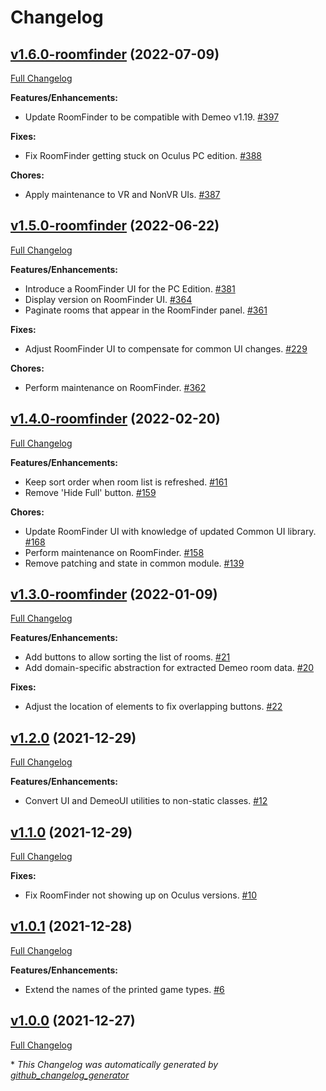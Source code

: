 # Changelog

## [v1.6.0-roomfinder](https://github.com/orendain/demeomods/tree/v1.6.0-roomfinder) (2022-07-09)

[Full Changelog](https://github.com/orendain/demeomods/compare/v1.5.0-roomfinder...v1.6.0-roomfinder)

**Features/Enhancements:**

- Update RoomFinder to be compatible with Demeo v1.19. [\#397](https://github.com/orendain/DemeoMods/pull/397)

**Fixes:**

- Fix RoomFinder getting stuck on Oculus PC edition. [\#388](https://github.com/orendain/DemeoMods/pull/388)

**Chores:**

- Apply maintenance to VR and NonVR UIs. [\#387](https://github.com/orendain/DemeoMods/pull/387)

## [v1.5.0-roomfinder](https://github.com/orendain/demeomods/tree/v1.5.0-roomfinder) (2022-06-22)

[Full Changelog](https://github.com/orendain/demeomods/compare/v1.4.0-roomfinder...v1.5.0-roomfinder)

**Features/Enhancements:**

- Introduce a RoomFinder UI for the PC Edition. [\#381](https://github.com/orendain/DemeoMods/pull/381)
- Display version on RoomFinder UI. [\#364](https://github.com/orendain/DemeoMods/pull/364)
- Paginate rooms that appear in the RoomFinder panel. [\#361](https://github.com/orendain/DemeoMods/pull/361)

**Fixes:**

- Adjust RoomFinder UI to compensate for common UI changes. [\#229](https://github.com/orendain/DemeoMods/pull/229)

**Chores:**

- Perform maintenance on RoomFinder. [\#362](https://github.com/orendain/DemeoMods/pull/362)

## [v1.4.0-roomfinder](https://github.com/orendain/demeomods/tree/v1.4.0-roomfinder) (2022-02-20)

[Full Changelog](https://github.com/orendain/demeomods/compare/v1.3.0-roomfinder...v1.4.0-roomfinder)

**Features/Enhancements:**

- Keep sort order when room list is refreshed. [\#161](https://github.com/orendain/DemeoMods/pull/161)
- Remove 'Hide Full' button. [\#159](https://github.com/orendain/DemeoMods/pull/159)

**Chores:**

- Update RoomFinder UI with knowledge of updated Common UI library. [\#168](https://github.com/orendain/DemeoMods/pull/168)
- Perform maintenance on RoomFinder. [\#158](https://github.com/orendain/DemeoMods/pull/158)
- Remove patching and state in common module. [\#139](https://github.com/orendain/DemeoMods/pull/139)

## [v1.3.0-roomfinder](https://github.com/orendain/demeomods/tree/v1.3.0-roomfinder) (2022-01-09)

[Full Changelog](https://github.com/orendain/demeomods/compare/v1.2.0...v1.3.0-roomfinder)

**Features/Enhancements:**

- Add buttons to allow sorting the list of rooms. [\#21](https://github.com/orendain/DemeoMods/pull/21)
- Add domain-specific abstraction for extracted Demeo room data. [\#20](https://github.com/orendain/DemeoMods/pull/20)

**Fixes:**

- Adjust the location of elements to fix overlapping buttons. [\#22](https://github.com/orendain/DemeoMods/pull/22)

## [v1.2.0](https://github.com/orendain/demeomods/tree/v1.2.0) (2021-12-29)

[Full Changelog](https://github.com/orendain/demeomods/compare/v1.1.0...v1.2.0)

**Features/Enhancements:**

- Convert UI and DemeoUI utilities to non-static classes. [\#12](https://github.com/orendain/DemeoMods/pull/12)

## [v1.1.0](https://github.com/orendain/demeomods/tree/v1.1.0) (2021-12-29)

[Full Changelog](https://github.com/orendain/demeomods/compare/v1.0.1...v1.1.0)

**Fixes:**

-  Fix RoomFinder not showing up on Oculus versions. [\#10](https://github.com/orendain/DemeoMods/pull/10)

## [v1.0.1](https://github.com/orendain/demeomods/tree/v1.0.1) (2021-12-28)

[Full Changelog](https://github.com/orendain/demeomods/compare/v1.0.0...v1.0.1)

**Features/Enhancements:**

- Extend the names of the printed game types. [\#6](https://github.com/orendain/DemeoMods/pull/6)

## [v1.0.0](https://github.com/orendain/demeomods/tree/v1.0.0) (2021-12-27)

[Full Changelog](https://github.com/orendain/demeomods/compare/faa2e50c1fdc985e4bf0383f16ef8980eb1580b9...v1.0.0)



\* *This Changelog was automatically generated by [github_changelog_generator](https://github.com/github-changelog-generator/github-changelog-generator)*
